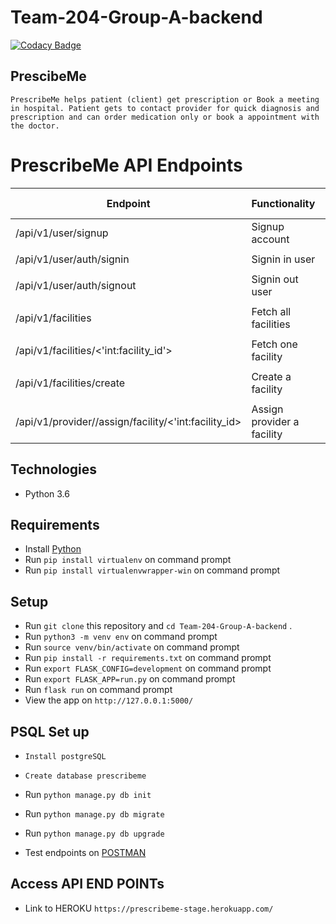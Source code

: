 # Team-204-Group-A-backend
[![Codacy Badge](https://app.codacy.com/project/badge/Grade/37b0280f42fd4fa5a98d051ad69602ce)](https://www.codacy.com/gh/BuildForSDGCohort2/Team-204-Group-A-backend?utm_source=github.com&amp;utm_medium=referral&amp;utm_content=BuildForSDGCohort2/Team-204-Group-A-backend&amp;utm_campaign=Badge_Grade)

## PrescibeMe
```
PrescribeMe helps patient (client) get prescription or Book a meeting in hospital. Patient gets to contact provider for quick diagnosis and prescription and can order medication only or book a appointment with the doctor.
```

# PrescribeMe API Endpoints
|Endpoint                                             | Functionality                    |HTTP method 
|-----------------------------------------------------|----------------------------------|-------------
|/api/v1/user/signup                                  |Signup account                    |POST 
|                                                     |                                  |
|/api/v1/user/auth/signin                             |Signin in user                    |POST
|                                                     |                                  |
|/api/v1/user/auth/signout                            |Signin out user                   |POST
|                                                     |                                  |
|/api/v1/facilities                                   | Fetch all facilities             |GET
|                                                     |                                  |
|/api/v1/facilities/<'int:facility_id'>               |Fetch one facility                |GET
|                                                     |                                  |
|/api/v1/facilities/create                            |Create a facility                 |POST
|                                                     |                                  |
|/api/v1/provider//assign/facility/<'int:facility_id> |Assign provider a facility        |POST



## Technologies

* Python 3.6

## Requirements

* Install [Python](https://www.python.org/downloads/)
* Run `pip install virtualenv` on command prompt
* Run `pip install virtualenvwrapper-win` on command prompt

## Setup

* Run `git clone` this repository and `cd Team-204-Group-A-backend` .
* Run `python3 -m venv env` on command prompt
* Run `source venv/bin/activate` on command prompt
* Run `pip install -r requirements.txt` on command prompt
* Run `export FLASK_CONFIG=development` on command prompt
* Run `export FLASK_APP=run.py` on command prompt
* Run `flask run` on command prompt
* View the app on `http://127.0.0.1:5000/`

## PSQL Set up
* `Install postgreSQL`
* `Create database prescribeme`
* Run `python manage.py db init`
* Run `python manage.py db migrate`
* Run `python manage.py db upgrade`

* Test endpoints on [POSTMAN](https://www.postman.com/)

## Access API END POINTs

* Link to HEROKU `https://prescribeme-stage.herokuapp.com/`